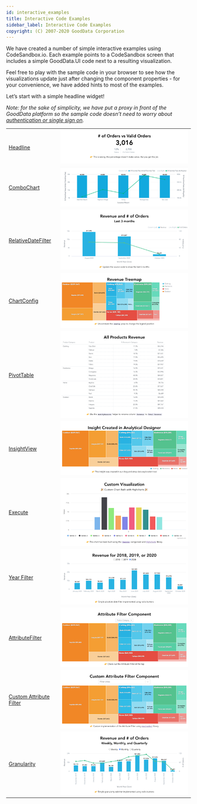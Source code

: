 ```yaml
---
id: interactive_examples
title: Interactive Code Examples
sidebar_label: Interactive Code Examples
copyright: (C) 2007-2020 GoodData Corporation
---
```


We have created a number of simple interactive examples using CodeSandbox.io. Each example points to a CodeSandbox screen that includes a simple GoodData.UI code next to a resulting visualization.

Feel free to play with the sample code in your browser to see how the visualizations update just after changing the component properties - for your convenience, we have added hints to most of the examples.

Let’s start with a simple headline widget!

_Note: for the sake of simplicity, we have put a proxy in front of the GoodData platform so the sample code doesn’t need to worry about [authentication or single sign on](30_tips__sso.md)._

|  |  |
| :--- | :--- |
| <a href="https://codesandbox.io/s/github/gooddata/gooddata-ui-examples/tree/master/example-headline?file=/src/App/index.js" target="_blank">Headline</a> | <a href="https://codesandbox.io/s/github/gooddata/gooddata-ui-examples/tree/master/example-headline?file=/src/App/index.js" target="_blank">![Headline](assets/ics_headline.png)</a> | 
| <a href="https://codesandbox.io/s/github/gooddata/gooddata-ui-examples/tree/master/example-combochart?file=/src/App/index.js" target="_blank">ComboChart</a> | <a href="https://codesandbox.io/s/github/gooddata/gooddata-ui-examples/tree/master/example-combochart?file=/src/App/index.js" target="_blank">![ComboChart](assets/combochart.png)</a> | 
| <a href="https://codesandbox.io/s/github/gooddata/gooddata-ui-examples/tree/master/example-relativedatefilter?file=/src/App/index.js" target="_blank">RelativeDateFilter</a> | <a href="https://codesandbox.io/s/github/gooddata/gooddata-ui-examples/tree/master/example-relativedatefilter?file=/src/App/index.js" target="_blank">![RelativeDateFilter](assets/ics_relativedatefilter.png)</a> | 
| <a href="https://codesandbox.io/s/github/gooddata/gooddata-ui-examples/tree/master/example-chartconfig?file=/src/App/index.js" target="_blank">ChartConfig</a> | <a href="https://codesandbox.io/s/github/gooddata/gooddata-ui-examples/tree/master/example-chartconfig?file=/src/App/index.js" target="_blank">![ChartConfig](assets/ics_chartconfig.png)</a> |
| <a href="https://codesandbox.io/s/github/gooddata/gooddata-ui-examples/tree/master/example-pivottable?file=/src/App/index.js" target="_blank">PivotTable</a> | <a href="https://codesandbox.io/s/github/gooddata/gooddata-ui-examples/tree/master/example-pivottable?file=/src/App/index.js" target="_blank">![PivotTable](assets/ics_pivottable.png)</a> | 
| <a href="https://codesandbox.io/s/github/gooddata/gooddata-ui-examples/tree/master/example-insightview?file=/src/App/index.js" target="_blank">InsightView</a> | <a href="https://codesandbox.io/s/github/gooddata/gooddata-ui-examples/tree/master/example-insightview?file=/src/App/index.js" target="_blank">![InsightView](assets/ics_insightview.png)</a> | 
| <a href="https://codesandbox.io/s/github/gooddata/gooddata-ui-examples/tree/master/example-execute?file=/src/App/index.js" target="_blank">Execute</a> | <a href="https://codesandbox.io/s/github/gooddata/gooddata-ui-examples/tree/master/example-execute?file=/src/App/index.js" target="_blank">![Execute](assets/ics_execute.png)</a> | 
| <a href="https://codesandbox.io/s/github/gooddata/gooddata-ui-examples/tree/master/example-yearfilter?file=/src/App/index.js" target="_blank">Year Filter</a> | <a href="https://codesandbox.io/s/github/gooddata/gooddata-ui-examples/tree/master/example-yearfilter?file=/src/App/index.js" target="_blank">![Year Filter](assets/ics_year_filter.png)</a> | 
| <a href="https://codesandbox.io/s/github/gooddata/gooddata-ui-examples/tree/master/example-attributefilter?file=/src/App/index.js" target="_blank">AttributeFilter</a> | <a href="https://codesandbox.io/s/github/gooddata/gooddata-ui-examples/tree/master/example-attributefilter?file=/src/App/index.js" target="_blank">![AttributeFilter](assets/ics_attributefilter.png)</a> | 
| <a href="https://codesandbox.io/s/github/gooddata/gooddata-ui-examples/tree/master/example-customattributefilter?file=/src/App/index.js" target="_blank">Custom Attribute Filter</a> | <a href="https://codesandbox.io/s/github/gooddata/gooddata-ui-examples/tree/master/example-customattributefilter?file=/src/App/index.js" target="_blank">![Custom Attribute Filter](assets/ics_custom_attribute_filter.png)</a> |
| <a href="https://codesandbox.io/s/github/gooddata/gooddata-ui-examples/tree/master/example-granularity?file=/src/App/index.js" target="_blank">Granularity</a> | <a href="https://codesandbox.io/s/github/gooddata/gooddata-ui-examples/tree/master/example-granularity?file=/src/App/index.js" target="_blank">![Granularity](assets/ics_granularity.png)</a> |
